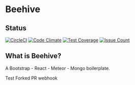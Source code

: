 # Beehive

## Status
[![CircleCI](https://circleci.com/gh/mackbrowne/beehive/tree/master.svg?style=shield&circle-token=30f0ed1a6045574cfcdbb88412a32d12efa7be06)](https://circleci.com/gh/mackbrowne/beehive/tree/master) [![Code Climate](https://codeclimate.com/repos/59c5f369326e3f029f0003ca/badges/2f9d7230de8d90692ee9/gpa.svg)](https://codeclimate.com/repos/59c5f369326e3f029f0003ca/feed) [![Test Coverage](https://codeclimate.com/repos/59c5f369326e3f029f0003ca/badges/2f9d7230de8d90692ee9/coverage.svg)](https://codeclimate.com/repos/59c5f369326e3f029f0003ca/coverage) [![Issue Count](https://codeclimate.com/repos/59c5f369326e3f029f0003ca/badges/2f9d7230de8d90692ee9/issue_count.svg)](https://codeclimate.com/repos/59c5f369326e3f029f0003ca/feed)

## What is Beehive?
A Bootstrap - React - Meteor - Mongo boilerplate.


Test Forked PR webhook
